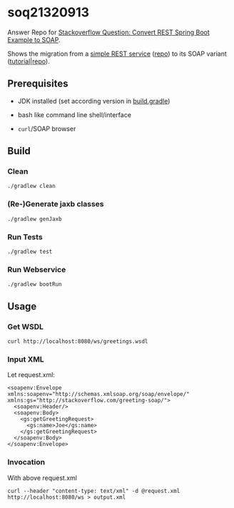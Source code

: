 # soq21320913
Answer Repo for [Stackoverflow Question: Convert REST Spring Boot Example to SOAP](https://stackoverflow.com/q/21320913/592355).

Shows the migration from a [simple REST service](http://spring.io/guides/gs/rest-service/) ([repo](https://github.com/spring-guides/gs-rest-service)) to its SOAP variant ([tutorial](https://github.com/spring-guides/gs-producing-web-service)|[repo](https://github.com/spring-guides/gs-producing-web-service/)).

## Prerequisites
    
- JDK installed (set according version in [build.gradle](build.gradle))

- bash like command line shell/interface

- `curl`/SOAP browser
    
## Build

### Clean

    ./gradlew clean

### (Re-)Generate jaxb classes

    ./gradlew genJaxb

### Run Tests

    ./gradlew test


### Run Webservice

    ./gradlew bootRun
   
## Usage

### Get WSDL

    curl http://localhost:8080/ws/greetings.wsdl

### Input XML

Let request.xml:

```
<soapenv:Envelope xmlns:soapenv="http://schemas.xmlsoap.org/soap/envelope/" xmlns:gs="http://stackoverflow.com/greeting-soap/">
  <soapenv:Header/>
  <soapenv:Body>
    <gs:getGreetingRequest>
      <gs:name>Joe</gs:name>
    </gs:getGreetingRequest>
  </soapenv:Body>
</soapenv:Envelope>
```

### Invocation

With above request.xml

    curl --header "content-type: text/xml" -d @request.xml http://localhost:8080/ws > output.xml
